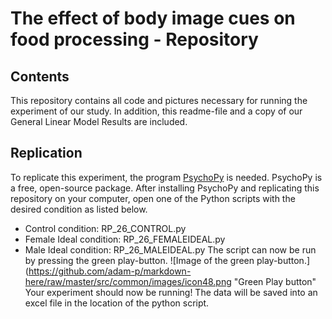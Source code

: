 # The effect of body image cues on food processing - Repository
## Contents
This repository contains all code and pictures necessary for running the experiment of our study. In addition, this readme-file and a copy of our General Linear Model Results are included.
## Replication
To replicate this experiment, the program [PsychoPy](https://www.psychopy.org/) is needed. PsychoPy is a free, open-source package.
After installing PsychoPy and replicating this repository on your computer, open one of the Python scripts with the desired condition as listed below.
* Control condition: RP_26_CONTROL.py
* Female Ideal condition: RP_26_FEMALEIDEAL.py
* Male Ideal condition: RP_26_MALEIDEAL.py
The script can now be run by pressing the green play-button.
![Image of the green play-button.](https://github.com/adam-p/markdown-here/raw/master/src/common/images/icon48.png "Green Play button"
Your experiment should now be running! The data will be saved into an excel file in the location of the python script.
